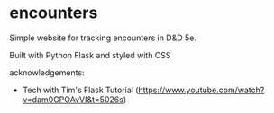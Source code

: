 # encounters

Simple website for tracking encounters in D&D 5e.

Built with Python Flask and styled with CSS

acknowledgements:
- Tech with Tim's Flask Tutorial (https://www.youtube.com/watch?v=dam0GPOAvVI&t=5026s)
